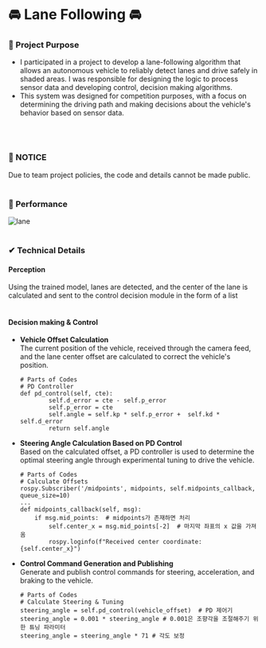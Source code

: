 # 🚘 Lane Following 🚘


### 🧡 Project Purpose

- I participated in a project to develop a lane-following algorithm that allows an autonomous vehicle to reliably detect lanes and drive safely in shaded areas. I was responsible for designing the logic to process sensor data and developing control, decision making algorithms.
- This system was designed for competition purposes, with a focus on determining the driving path and making decisions about the vehicle's behavior based on sensor data. </br>

</br></br>

### 📢 NOTICE

Due to team project policies, the code and details cannot be made public.
</br></br>

### 💯 Performance
![lane](https://github.com/user-attachments/assets/cb52fe7e-9532-494b-95c5-f6bc826b91b7)
</br></br>
  

### ✔ Technical Details
#### Perception
  Using the trained model, lanes are detected, and the center of the lane is calculated and sent to the control decision module in the form of a list
</br></br>
#### Decision making & Control
  - **Vehicle Offset Calculation**</br>
      The current position of the vehicle, received through the camera feed, and the lane center offset are calculated to correct the vehicle's position.</br>
      ```
      # Parts of Codes
      # PD Controller
      def pd_control(self, cte):
              self.d_error = cte - self.p_error
              self.p_error = cte
              self.angle = self.kp * self.p_error +  self.kd * self.d_error
              return self.angle
      ```
      
  - **Steering Angle Calculation Based on PD Control**</br>
      Based on the calculated offset, a PD controller is used to determine the optimal steering angle through experimental tuning to drive the vehicle.</br>
      ```
      # Parts of Codes
      # Calculate Offsets
      rospy.Subscriber('/midpoints', midpoints, self.midpoints_callback, queue_size=10)
      ...
      def midpoints_callback(self, msg):
          if msg.mid_points:  # midpoints가 존재하면 처리
              self.center_x = msg.mid_points[-2]  # 마지막 좌표의 x 값을 가져옴
              rospy.loginfo(f"Received center coordinate: {self.center_x}")
      ```
  - **Control Command Generation and Publishing**</br>
      Generate and publish control commands for steering, acceleration, and braking to the vehicle.</br>
      ```
      # Parts of Codes
      # Calculate Steering & Tuning
      steering_angle = self.pd_control(vehicle_offset)  # PD 제어기
      steering_angle = 0.001 * steering_angle # 0.001은 조향각을 조절해주기 위한 튜닝 파라미터
      steering_angle = steering_angle * 71 # 각도 보정
      ```
</br>
</p>

